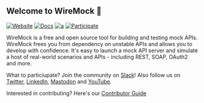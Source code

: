 ## Welcome to WireMock 👋

[![Website](https://img.shields.io/static/v1?label=Website&message=wiremock.org&color=blue)](https://wiremock.org/)
[![Docs](https://img.shields.io/static/v1?label=Documentation&message=public&color=green)](https://wiremock.org/docs/)
[![a](https://img.shields.io/badge/slack-Join%20us-brightgreen?style=flat&logo=slack)](https://slack.wiremock.org/)
[![Participate](https://img.shields.io/static/v1?label=Contributing&message=guide&color=blue)](https://github.com/wiremock/wiremock/blob/master/CONTRIBUTING.md)

WireMock is a free and open source tool for building and testing mock APIs.
WireMock frees you from dependency on unstable APIs and allows you to develop with confidence.
It's easy to launch a mock API server and simulate a host of real-world scenarios and APIs - including REST, SOAP, OAuth2 and more.

What to particiupate? Join the community on [Slack](https://slack.wiremock.org)!
Also follow us on [Twitter](https://twitter.com/wiremockorg),
[LinkedIn](https://www.linkedin.com/company/wiremock/),
[Mastodon](https://fosstodon.org/@wiremock)
and [YouTube](https://www.youtube.com/@WireMockTV).

Interested in contributing? Here's our [Contributor Guide](https://github.com/wiremock/community/tree/main/contributing)

<!--

**Here are some ideas to get you started:**

🙋‍♀️ A short introduction - what is your organization all about?
🌈 Contribution guidelines - how can the community get involved?
👩‍💻 Useful resources - where can the community find your docs? Is there anything else the community should know?
🍿 Fun facts - what does your team eat for breakfast?
🧙 Remember, you can do mighty things with the power of [Markdown](https://docs.github.com/github/writing-on-github/getting-started-with-writing-and-formatting-on-github/basic-writing-and-formatting-syntax)
-->

